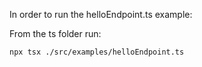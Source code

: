 In order to run the helloEndpoint.ts example:

From the ts folder run:

`npx tsx ./src/examples/helloEndpoint.ts`
